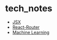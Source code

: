 # tech_notes

* [JSX](jsx.md)
* [React-Router](react_router.md)
* [Machine Learning](machine_learning.md)

